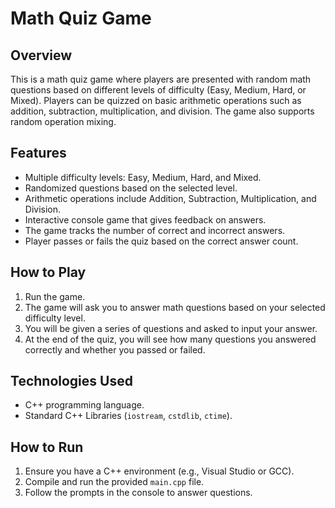 # Math Quiz Game

## Overview
This is a math quiz game where players are presented with random math questions based on different levels of difficulty (Easy, Medium, Hard, or Mixed). Players can be quizzed on basic arithmetic operations such as addition, subtraction, multiplication, and division. The game also supports random operation mixing.

## Features
- Multiple difficulty levels: Easy, Medium, Hard, and Mixed.
- Randomized questions based on the selected level.
- Arithmetic operations include Addition, Subtraction, Multiplication, and Division.
- Interactive console game that gives feedback on answers.
- The game tracks the number of correct and incorrect answers.
- Player passes or fails the quiz based on the correct answer count.

## How to Play
1. Run the game.
2. The game will ask you to answer math questions based on your selected difficulty level.
3. You will be given a series of questions and asked to input your answer.
4. At the end of the quiz, you will see how many questions you answered correctly and whether you passed or failed.

## Technologies Used
- C++ programming language.
- Standard C++ Libraries (`iostream`, `cstdlib`, `ctime`).

## How to Run
1. Ensure you have a C++ environment (e.g., Visual Studio or GCC).
2. Compile and run the provided `main.cpp` file.
3. Follow the prompts in the console to answer questions.

